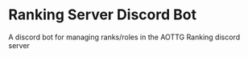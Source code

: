 # Ranking Server Discord Bot
 A discord bot for managing ranks/roles in the AOTTG Ranking discord server
